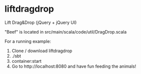 liftdragdrop
============

Lift Drag&amp;Drop (jQuery + jQuery UI)

"Beef" is located in src/main/scala/code/util/DragDrop.scala

For a running example:

1. Clone / download liftdragdrop
2. ./sbt
3. container:start
4. Go to http://localhost:8080 and have fun feeding the animals!
